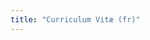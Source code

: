```yaml
---
title: "Curriculum Vitæ (fr)"
---
```


<div class="embed-responsive" style="padding-bottom:150%">
    <object data="/files/cv_idrissi_fr.pdf" type="application/pdf"></object>
</div>
